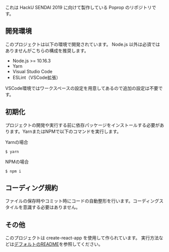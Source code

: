 これは HackU SENDAI 2019 に向けて製作している Poprop のリポジトリです。

## 開発環境

このプロジェクトは以下の環境で開発されています。
Node.js 以外は必須ではありませんがこちらの構成を推奨します。

- Node.js >= 10.16.3
- Yarn
- Visual Studio Code
- ESLint（VSCode拡張）

VSCode環境ではワークスペースの設定を用意してあるので追加の設定は不要です。

## 初期化

プロジェクトの開発や実行する前に依存パッケージをインストールする必要があります。YarnまたはNPMで以下のコマンドを実行します。


Yarnの場合
```bash:(yarn)
$ yarn
```

NPMの場合
```bash:(npm)
$ npm i
```

## コーディング規約

ファイルの保存時やコミット時にコードの自動整形を行います。コーディングスタイルを意識する必要はありません。

## その他

このプロジェクトは create-react-app を使用して作られています。
実行方法などは[デフォルトのREADME](/CreateReactApp.README.md)を参照してください。